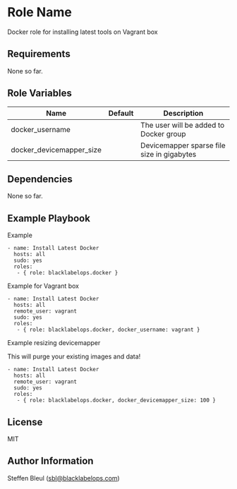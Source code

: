 Role Name
=========

Docker role for installing latest tools on Vagrant box

Requirements
------------

None so far.

Role Variables
--------------

| Name                     | Default    | Description                                 |
|--------------------------|------------|---------------------------------------------|
| docker_username          |            | The user will be added to Docker group      |
| docker_devicemapper_size |            | Devicemapper sparse file size in gigabytes  |

Dependencies
------------

None so far.

Example Playbook
----------------

Example

```
- name: Install Latest Docker
  hosts: all
  sudo: yes
  roles:
   - { role: blacklabelops.docker }
```

Example for Vagrant box

```
- name: Install Latest Docker
  hosts: all
  remote_user: vagrant
  sudo: yes
  roles:
   - { role: blacklabelops.docker, docker_username: vagrant }
```

Example resizing devicemapper

This will purge your existing images and data!

```
- name: Install Latest Docker
  hosts: all
  remote_user: vagrant
  sudo: yes
  roles:
   - { role: blacklabelops.docker, docker_devicemapper_size: 100 }
```


License
-------

MIT

Author Information
------------------

Steffen Bleul (sbl@blacklabelops.com)
